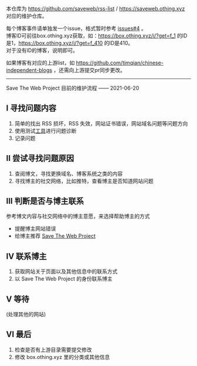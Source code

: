 本仓库为 <https://github.com/saveweb/rss-list> / <https://saveweb.othing.xyz> 对应的维护仓库。

每个博客事件请单独发一个issue，格式暂时参考 [issues#4](https://github.com/saveweb/doing/issues/4) 。\
博客ID可前往box.othing.xyz获取，如：<https://box.othing.xyz/i/?get=f_1> 的ID是1，<https://box.othing.xyz/i/?get=f_410> 的ID是410。\
对于没有ID的博客，说明即可。

如果博客有对应的上游list，如 <https://github.com/timqian/chinese-independent-blogs> ，还需向上游提交pr同步更改。

---

Save The Web Project 目前的维护流程 —— 2021-06-20

## I 寻找问题内容

1. 简单的找出 RSS 损坏，RSS 失效，网站证书错误，网站域名问题等问题方向
2. 使用测试[工具](https://github.com/saveweb/tools)进行问题诊断
3. 记录问题

## II 尝试寻找问题原因

1. 查阅博文，寻找更换域名、博客系统之类的内容
2. 寻找博主的社交网络，比如推特，查看博主是否知道网站问题

## III 判断是否与博主联系

参考博文内容与社交网络中的博主意愿，来选择帮助博主的方式

+ 提醒博主网站错误
+ 给博主推荐 [Save The Web Project](https://saveweb.othing.xyz/)

## IV 联系博主

1. 获取网站关于页面以及其他信息中的联系方式
2. 以 Save The Web Project 的身份联系博主

## V 等待

(处理其他的网站)

## VI 最后

1. 检查是否有上游目录需要提交修改
2. 修改 box.othing.xyz 里的分类或其他信息
